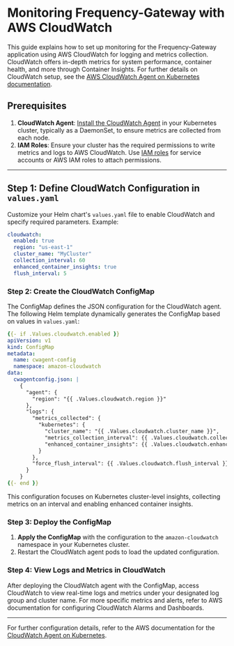 # Monitoring Frequency-Gateway with AWS CloudWatch

This guide explains how to set up monitoring for the Frequency-Gateway application using AWS CloudWatch for logging and metrics collection. CloudWatch offers in-depth metrics for system performance, container health, and more through Container Insights. For further details on CloudWatch setup, see the [AWS CloudWatch Agent on Kubernetes documentation](https://docs.aws.amazon.com/AmazonCloudWatch/latest/monitoring/Container-Insights-setup-CloudWatch-Agent.html).

## Prerequisites

1. **CloudWatch Agent**: [Install the CloudWatch Agent](https://docs.aws.amazon.com/AmazonCloudWatch/latest/monitoring/Container-Insights-setup-metrics.html) in your Kubernetes cluster, typically as a DaemonSet, to ensure metrics are collected from each node.
2. **IAM Roles**: Ensure your cluster has the required permissions to write metrics and logs to AWS CloudWatch. Use [IAM roles](https://docs.aws.amazon.com/IAM/latest/UserGuide/introduction.html) for service accounts or AWS IAM roles to attach permissions.

---

## Step 1: Define CloudWatch Configuration in `values.yaml`

Customize your Helm chart's `values.yaml` file to enable CloudWatch and specify required parameters. Example:

```yaml
cloudwatch:
  enabled: true
  region: "us-east-1"
  cluster_name: "MyCluster"
  collection_interval: 60
  enhanced_container_insights: true
  flush_interval: 5
```

### Step 2: Create the CloudWatch ConfigMap

The ConfigMap defines the JSON configuration for the CloudWatch agent. The following Helm template dynamically generates the ConfigMap based on values in `values.yaml`:

```yaml
{{- if .Values.cloudwatch.enabled }}
apiVersion: v1
kind: ConfigMap
metadata:
  name: cwagent-config
  namespace: amazon-cloudwatch
data:
  cwagentconfig.json: |
    {
      "agent": {
        "region": "{{ .Values.cloudwatch.region }}"
      },
      "logs": {
        "metrics_collected": {
          "kubernetes": {
            "cluster_name": "{{ .Values.cloudwatch.cluster_name }}",
            "metrics_collection_interval": {{ .Values.cloudwatch.collection_interval }},
            "enhanced_container_insights": {{ .Values.cloudwatch.enhanced_container_insights }}
          }
        },
        "force_flush_interval": {{ .Values.cloudwatch.flush_interval }}
      }
    }
{{- end }}
```

This configuration focuses on Kubernetes cluster-level insights, collecting metrics on an interval and enabling enhanced container insights.

### Step 3: Deploy the ConfigMap

1. **Apply the ConfigMap** with the configuration to the `amazon-cloudwatch` namespace in your Kubernetes cluster.
2. Restart the CloudWatch agent pods to load the updated configuration.

### Step 4: View Logs and Metrics in CloudWatch

After deploying the CloudWatch agent with the ConfigMap, access CloudWatch to view real-time logs and metrics under your designated log group and cluster name. For more specific metrics and alerts, refer to AWS documentation for configuring CloudWatch Alarms and Dashboards.

---

For further configuration details, refer to the AWS documentation for the [CloudWatch Agent on Kubernetes](https://docs.aws.amazon.com/AmazonCloudWatch/latest/monitoring/Container-Insights-setup-CloudWatch-Agent.html).
